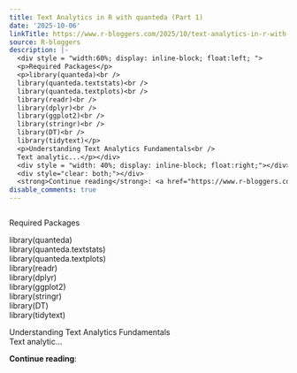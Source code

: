 ```yaml
---
title: Text Analytics in R with quanteda (Part 1)
date: '2025-10-06'
linkTitle: https://www.r-bloggers.com/2025/10/text-analytics-in-r-with-quanteda-part-1/
source: R-bloggers
description: |-
  <div style = "width:60%; display: inline-block; float:left; ">
  <p>Required Packages</p>
  <p>library(quanteda)<br />
  library(quanteda.textstats)<br />
  library(quanteda.textplots)<br />
  library(readr)<br />
  library(dplyr)<br />
  library(ggplot2)<br />
  library(stringr)<br />
  library(DT)<br />
  library(tidytext)</p>
  <p>Understanding Text Analytics Fundamentals<br />
  Text analytic...</p></div>
  <div style = "width: 40%; display: inline-block; float:right;"></div>
  <div style="clear: both;"></div>
  <strong>Continue reading</strong>: <a href="https://www.r-bloggers.com/2025/10/text-analytics-in-r-with-quanteda-part-1/" ...
disable_comments: true
---
```

<div style = "width:60%; display: inline-block; float:left; ">
<p>Required Packages</p>
<p>library(quanteda)<br />
library(quanteda.textstats)<br />
library(quanteda.textplots)<br />
library(readr)<br />
library(dplyr)<br />
library(ggplot2)<br />
library(stringr)<br />
library(DT)<br />
library(tidytext)</p>
<p>Understanding Text Analytics Fundamentals<br />
Text analytic...</p></div>
<div style = "width: 40%; display: inline-block; float:right;"></div>
<div style="clear: both;"></div>
<strong>Continue reading</strong>: <a href="https://www.r-bloggers.com/2025/10/text-analytics-in-r-with-quanteda-part-1/" ...